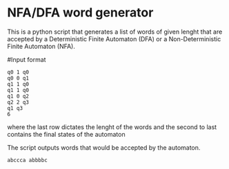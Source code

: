 # NFA/DFA word generator

This is a python script that generates a list of words of given lenght that are accepted by a Deterministic Finite Automaton (DFA) or a Non-Deterministic Finite Automaton (NFA).


#Input format

```
q0 1 q0
q0 0 q1
q1 1 q0
q1 1 q0
q1 0 q2
q2 2 q3
q1 q3
6
```
where the last row dictates the lenght of the words and the second to last contains the final states of the automaton

The script outputs words that would be accepted by the automaton.

```
abccca abbbbc
```

